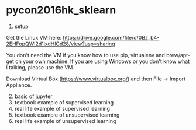 # pycon2016hk_sklearn

1. setup

Get the Linux VM here: https://drive.google.com/file/d/0Bz_b4-2EHFopQWl2d1lxdHlGd28/view?usp=sharing

You don't need the VM if you know how to use pip, virtualenv and brew/apt-get on your own machine. If you are using Windows or you don't know what I talking, please use the VM.

Download Virtual Box (https://www.virtualbox.org/) and then File -> Import Appliance.

2. basic of jupyter
3. textbook example of supervised learning
4. real life example of supervised learning
5. textbook example of unsupervised learning
6. real life example of unsupervised learning
